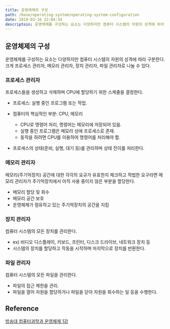 ```yaml
---
title: 운영체제의 구성
path: /base/operating-system/operating-system-configuration
date: 2019-03-16 22:04:34
descriptoin: 운영체제를 구성하는 요소는 다양하지만 컴퓨터 시스템의 자원의 성격에 따라 구분한다. 크게 프로세스 관리자, 메모리 관리자, 장치 관리자, 파일 관리자로 나눌 수 있다.
---
```


## 운영체제의 구성

운영체제를 구성하는 요소는 다양하지만 컴퓨터 시스템의 자원의 성격에 따라 구분한다. 크게 프로세스 관리자, 메모리 관리자, 장치 관리자, 파일 관리자로 나눌 수 있다.

### 프로세스 관리자

프로세스들을 생성하고 삭제하며 CPU에 할당하기 위한 스케줄을 결정한다.

- 프로세스: 실행 중인 프로그램 또는 작업.
- 컴퓨터의 핵심적인 부분: CPU, 메모리

  - CPU로 명령어 처리, 명령어는 메모리에 저장되어 있음.
  - 실행 중인 프로그램은 메모리 상에 프로세스로 존재.
  - 동작을 하려면 CPU를 이용하여 명령어를 처리해야 함.

- 프로세스의 상태(준비, 실행, 대기 등)를 관리하며 상태 전이를 처리한다.

### 메모리 관리자

메모리(주기억장치) 공간에 대한 각각의 요규가 유효한지 체크하고 적법한 요구라면 메모리 관리자가 주기억장치에서 아직 사용 중이지 않은 부분을 할당한다.

- 메모리 할당 및 회수
- 메모리 공간 보호
- 운영체제가 점유하고 있는 주기억장치의 공간을 지킴

### 장치 관리자

컴퓨터 시스템의 모든 장치를 관리한다.

- ex) 비디오 디스플레이, 키보드, 프린터, 디스크 드라이브, 네트워크 장치 등
- 시스템의 장치를 할당하고 작동을 시작하며 마지막으로 장치를 반환한다.

### 파일 관리자

컴퓨터 시스템의 모든 파일을 관리한다.

- 파일의 접근 제한을 관리.
- 파일을 열어 자원을 할당하거나 파일을 닫아 자원을 회수하는 일 등을 수행한다.

## Reference

[방송대 컴퓨터과학과 운영체제 1강](http://press.knou.ac.kr/goods/textBookView.do?condCmdtCode=9788920017322&condLscValue=001&condYr=&condSmst=)
